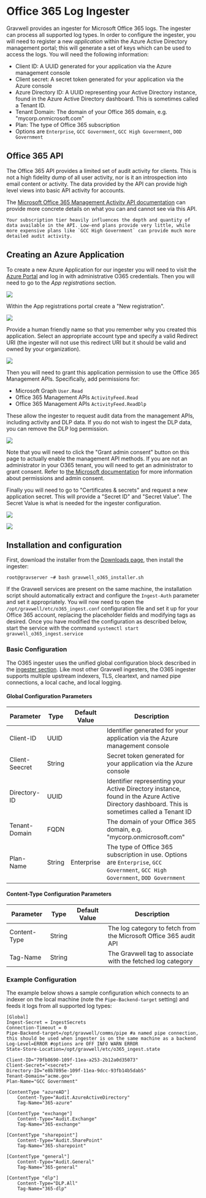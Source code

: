 # Office 365 Log Ingester

Gravwell provides an ingester for Microsoft Office 365 logs. The ingester can process all supported log types. In order to configure the ingester, you will need to register a new *application* within the Azure Active Directory management portal; this will generate a set of keys which can be used to access the logs. You will need the following information:

* Client ID: A UUID generated for your application via the Azure management console
* Client secret: A secret token generated for your application via the Azure console
* Azure Directory ID: A UUID representing your Active Directory instance, found in the Azure Active Directory dashboard.  This is sometimes called a Tenant ID.
* Tenant Domain: The domain of your Office 365 domain, e.g. "mycorp.onmicrosoft.com"
* Plan: The type of Office 365 subscription
 * Options are `Enterprise`, `GCC Government`, `GCC High Government`, `DOD Government`

## Office 365 API

The Office 365 API provides a limited set of audit activity for clients. This is not a high fidelity dump of all user activity, nor is it an introspection into email content or activity.  The data provided by the API can provide high level views into basic API activity for accounts.

The [Microsoft Office 365 Management Activity API documentation](https://learn.microsoft.com/en-us/office/office-365-management-api/office-365-management-activity-api-reference) can provide more concrete details on what you can and cannot see via this API.

```{note}
Your subscription tier heavily influences the depth and quantity of data available in the API. Low-end plans provide very little, while more expensive plans like `GCC High Government` can provide much more detailed audit activity.
```

## Creating an Azure Application

To create a new Azure Application for our ingester you will need to visit the [Azure Portal](https://portal.azure.com) and log in with administrative O365 credentials.  Then you will need to go to the *App registrations* section.

![](azure_portal.png)

Within the App registrations portal create a "New registration".

![](register.png)

Provide a human friendly name so that you remember why you created this application.  Select an appropriate account type and specify a valid Redirect URI (the ingester will not use this redirect URI but it should be valid and owned by your organization).

![](application.png)

Then you will need to grant this application permission to use the Office 365 Management APIs. Specifically, add permissions for:

* Microsoft Graph `User.Read`
* Office 365 Management APIs `ActivityFeed.Read`
* Office 365 Management APIs `ActivityFeed.ReadDlp`

These allow the ingester to request audit data from the management APIs, including activity and DLP data.  If you do not wish to ingest the DLP data, you can remove the DLP log permission.

![](permission.png)

Note that you will need to click the "Grant admin consent" button on this page to actually enable the management API methods. If you are not an administrator in your O365 tenant, you will need to get an administrator to grant consent. Refer to [the Microsoft documentation](https://learn.microsoft.com/en-us/office/office-365-management-api/get-started-with-office-365-management-apis) for more information about permissions and admin consent.

Finally you will need to go to "Certificates & secrets" and request a new application secret. This will provide a "Secret ID" and "Secret Value".  The Secret Value is what is needed for the ingester configuration.

![](secret.png)

![](secret_out.png)

## Installation and configuration

First, download the installer from the [Downloads page](/quickstart/downloads), then install the ingester:

```console
root@gravserver ~# bash gravwell_o365_installer.sh
```

If the Gravwell services are present on the same machine, the installation script should automatically extract and configure the `Ingest-Auth` parameter and set it appropriately. You will now need to open the `/opt/gravwell/etc/o365_ingest.conf` configuration file and set it up for your Office 365 account, replacing the placeholder fields and modifying tags as desired. Once you have modified the configuration as described below, start the service with the command `systemctl start gravwell_o365_ingest.service`

### Basic Configuration

The O365 ingester uses the unified global configuration block described in the [ingester section](ingesters_global_configuration_parameters).  Like most other Gravwell ingesters, the O365 ingester supports multiple upstream indexers, TLS, cleartext, and named pipe connections, a local cache, and local logging.

#### Global Configuration Parameters

| Parameter     | Type    | Default Value     | Description |
|---------------|---------|-------------------|-------------|
| Client-ID     | UUID |                   | Identifier generated for your application via the Azure management console |
| Client-Seecret | String |                | Secret token generated for your application via the Azure console |
| Directory-ID  | UUID |                   | Identifier representing your Active Directory instance, found in the Azure Active Directory dashboard.  This is sometimes called a Tenant ID |
| Tenant-Domain | FQDN |                   | The domain of your Office 365 domain, e.g. "mycorp.onmicrosoft.com" |
| Plan-Name      | String | Enterprise     |  The type of Office 365 subscription in use.  Options are `Enterprise`, `GCC Government`, `GCC High Government`, `DOD Government` |


#### Content-Type Configuration Parameters
| Parameter     | Type    | Default Value     | Description |
|---------------|---------|-------------------|-------------|
| Content-Type  | String  |                   | The log category to fetch from the Microsoft Office 365 audit API |
| Tag-Name      | String  |                   | The Gravwell tag to associate with the fetched log category |

### Example Configuration

The example below shows a sample configuration which connects to an indexer on the local machine (note the `Pipe-Backend-target` setting) and feeds it logs from all supported log types:

```
[Global]
Ingest-Secret = IngestSecrets
Connection-Timeout = 0
Pipe-Backend-target=/opt/gravwell/comms/pipe #a named pipe connection, this should be used when ingester is on the same machine as a backend
Log-Level=ERROR #options are OFF INFO WARN ERROR
State-Store-Location=/opt/gravwell/etc/o365_ingest.state

Client-ID="79fb8690-109f-11ea-a253-2b12a0d35073"
Client-Secret="<secret>"
Directory-ID="e8b7895e-109f-11ea-9dcc-93fb14b5dab5"
Tenant-Domain="acme.gov"
Plan-Name="GCC Government"

[ContentType "azureAD"]
	Content-Type="Audit.AzureActiveDirectory"
	Tag-Name="365-azure"

[ContentType "exchange"]
	Content-Type="Audit.Exchange"
	Tag-Name="365-exchange"

[ContentType "sharepoint"]
	Content-Type="Audit.SharePoint"
	Tag-Name="365-sharepoint"

[ContentType "general"]
	Content-Type="Audit.General"
	Tag-Name="365-general"

[ContentType "dlp"]
	Content-Type="DLP.All"
	Tag-Name="365-dlp"
```

